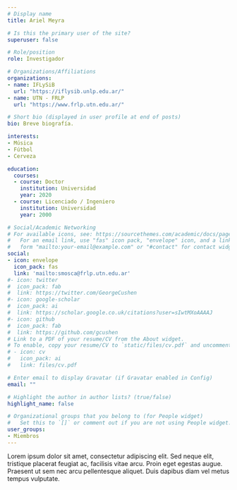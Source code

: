 ```yaml
---
# Display name
title: Ariel Meyra

# Is this the primary user of the site?
superuser: false

# Role/position
role: Investigador

# Organizations/Affiliations
organizations:
- name: IFLySiB
  url: "https://iflysib.unlp.edu.ar/"
- name: UTN - FRLP
  url: "https://www.frlp.utn.edu.ar/"

# Short bio (displayed in user profile at end of posts)
bio: Breve biografía.

interests:
- Música
- Fútbol
- Cerveza

education:
  courses:
  - course: Doctor
    institution: Universidad
    year: 2020
  - course: Licenciado / Ingeniero
    institution: Universidad
    year: 2000

# Social/Academic Networking
# For available icons, see: https://sourcethemes.com/academic/docs/page-builder/#icons
#   For an email link, use "fas" icon pack, "envelope" icon, and a link in the
#   form "mailto:your-email@example.com" or "#contact" for contact widget.
social:
- icon: envelope
  icon_pack: fas
  link: 'mailto:smosca@frlp.utn.edu.ar'
#- icon: twitter
#  icon_pack: fab
#  link: https://twitter.com/GeorgeCushen
#- icon: google-scholar
#  icon_pack: ai
#  link: https://scholar.google.co.uk/citations?user=sIwtMXoAAAAJ
#- icon: github
#  icon_pack: fab
#  link: https://github.com/gcushen
# Link to a PDF of your resume/CV from the About widget.
# To enable, copy your resume/CV to `static/files/cv.pdf` and uncomment the lines below.
# - icon: cv
#   icon_pack: ai
#   link: files/cv.pdf

# Enter email to display Gravatar (if Gravatar enabled in Config)
email: ""

# Highlight the author in author lists? (true/false)
highlight_name: false

# Organizational groups that you belong to (for People widget)
#   Set this to `[]` or comment out if you are not using People widget.
user_groups:
- Miembros
---
```


Lorem ipsum dolor sit amet, consectetur adipiscing elit. Sed neque elit, tristique placerat feugiat ac, facilisis vitae arcu. Proin eget egestas augue. Praesent ut sem nec arcu pellentesque aliquet. Duis dapibus diam vel metus tempus vulputate.
